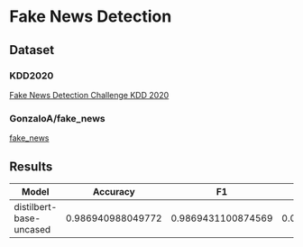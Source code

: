 # Fake News Detection

## Dataset
### KDD2020
[Fake News Detection Challenge KDD 2020](https://www.kaggle.com/competitions/fakenewskdd2020/overview)

### GonzaloA/fake_news
[fake_news](https://huggingface.co/datasets/GonzaloA/fake_news)

## Results

| Model | Accuracy | F1 | Loss|
| --- | --- | --- | --- |
| distilbert-base-uncased | 0.986940988049772 | 0.9869431100874569 | 0.033429332077503204 |